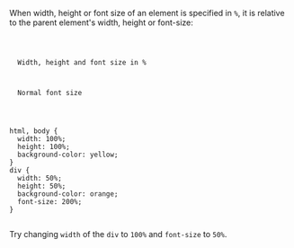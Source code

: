 When width, height or font size of an element is specified in `%`, it is relative to the parent element's width, height or font-size:

<codeblock language="css" type="lesson">
<code>
<panel language="html">
<div>
  Width, height and font size in %
</div>
<p>
  Normal font size
</p>
</panel>
<panel language="css">
html, body {
  width: 100%;
  height: 100%;
  background-color: yellow;
}
div {
  width: 50%;
  height: 50%;
  background-color: orange;
  font-size: 200%;
}
</panel>
</code>
</codeblock>

Try changing `width` of the `div` to `100%` and `font-size` to `50%`.